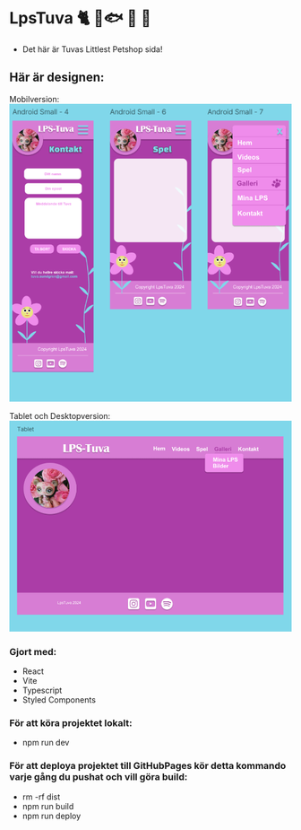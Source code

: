 # LpsTuva 🐈 🦜🐟 🐢 🐶

- Det här är Tuvas Littlest Petshop sida! 

## Här är designen:
Mobilversion:
![Mobilversion i Figma](src/assets/screenshots/Mobil.png)  

Tablet och Desktopversion:
![Tabletversion i Figma](src/assets/screenshots/Tablet.png)


### Gjort med:
- React
- Vite
- Typescript
- Styled Components


### För att köra projektet lokalt:

- npm run dev

### För att deploya projektet till GitHubPages kör detta kommando varje gång du pushat och vill göra build: 

- rm -rf dist
- npm run build
- npm run deploy